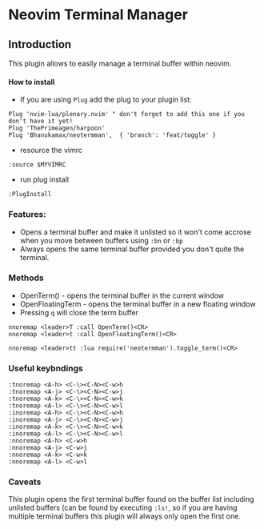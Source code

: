 # Neovim Terminal Manager


## Introduction

This plugin allows to easily manage a terminal buffer within neovim.

#### How to install

- If you are using `Plug` add the plug to your plugin list:
```
Plug 'nvim-lua/plenary.nvim' " don't forget to add this one if you don't have it yet!
Plug 'ThePrimeagen/harpoon'
Plug 'Bhanukamax/neotermman',  { 'branch': 'feat/toggle' }

```

- resource the vimrc
```
:source $MYVIMRC
```

- run plug install
```
:PlugInstall
```

### Features:

- Opens a terminal buffer and make it unlisted so it won't come accrose when you move between buffers using `:bn` or `:bp`
- Always opens the same terminal buffer provided you don't quite the terminal.


### Methods

- OpenTerm() - opens the terminal buffer in the current window
- OpenFloatingTerm - opens the terminal buffer in a new floating window
- Pressing `q` will close the term buffer

```
nnoremap <leader>T :call OpenTerm()<CR>
nnoremap <leader>t :call OpenFloatingTerm()<CR>

nnoremap <leader>tt :lua require('neotermman').toggle_term()<CR>
```


### Useful keybndings


```viml
:tnoremap <A-h> <C-\><C-N><C-w>h
:tnoremap <A-j> <C-\><C-N><C-w>j
:tnoremap <A-k> <C-\><C-N><C-w>k
:tnoremap <A-l> <C-\><C-N><C-w>l
:inoremap <A-h> <C-\><C-N><C-w>h
:inoremap <A-j> <C-\><C-N><C-w>j
:inoremap <A-k> <C-\><C-N><C-w>k
:inoremap <A-l> <C-\><C-N><C-w>l
:nnoremap <A-h> <C-w>h
:nnoremap <A-j> <C-w>j
:nnoremap <A-k> <C-w>k
:nnoremap <A-l> <C-w>l
```


### Caveats

This plugin opens the first terminal buffer found on the buffer list including unlisted buffers (can be found by executing `:ls!`, so if you are having multiple terminal buffers this plugin will always only open the first one.

